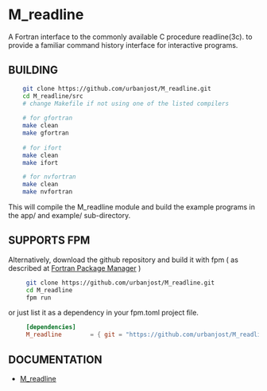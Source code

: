 # M_readline

A Fortran interface to the commonly available C procedure readline(3c).
to provide a familiar command history interface for interactive programs.

## BUILDING
```bash
    git clone https://github.com/urbanjost/M_readline.git
    cd M_readline/src
    # change Makefile if not using one of the listed compilers
     
    # for gfortran
    make clean
    make gfortran
     
    # for ifort
    make clean
    make ifort

    # for nvfortran
    make clean
    make nvfortran
```
This will compile the M_readline module and build the example programs
in the app/ and example/ sub-directory.

## SUPPORTS FPM
Alternatively, download the github repository and build it with 
fpm ( as described at [Fortran Package Manager](https://github.com/fortran-lang/fpm) )
```bash
     git clone https://github.com/urbanjost/M_readline.git
     cd M_readline
     fpm run
```
or just list it as a dependency in your fpm.toml project file.
```toml
     [dependencies]
     M_readline        = { git = "https://github.com/urbanjost/M_readline.git" }
```
## DOCUMENTATION
  + [M_readline](https://urbanjost.github.io/M_readline/man3.html)
